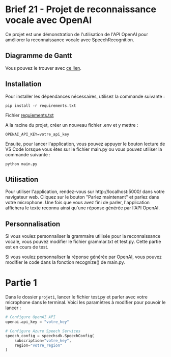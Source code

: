 # Brief 21 - Projet de reconnaissance vocale avec OpenAI

Ce projet est une démonstration de l'utilisation de l'API OpenAI pour améliorer la reconnaissance vocale avec SpeechRecognition.

## Diagramme de Gantt

Vous pouvez le trouver avec  [ce lien](https://docs.google.com/spreadsheets/d/1U7PahCY9NehvHT8dV7NhH_jdbRzrr0N1pgEKsDt4Lks/edit#gid=1115838130).

## Installation

Pour installer les dépendances nécessaires, utilisez la commande suivante :

```
pip install -r requirements.txt
```
Fichier [requiements.txt](https://github.com/Sophana63/Brief_23-IA_parle_moi_plus/blob/master/requirements.txt)

A la racine du projet, créer un nouveau fichier .env et y mettre :
``` 
OPENAI_API_KEY=votre_api_key
```

Ensuite, pour lancer l'application, vous pouvez appuyer le bouton lecture de VS Code lorsque vous êtes sur le fichier main.py ou vous pouvez utiliser la commande suivante :
```
python main.py
```

## Utilisation

Pour utiliser l'application, rendez-vous sur http://localhost:5000/ dans votre navigateur web. Cliquez sur le bouton "Parlez maintenant" et parlez dans votre microphone. Une fois que vous avez fini de parler, l'application affichera le texte reconnu ainsi qu'une réponse générée par l'API OpenAI.

## Personnalisation

Si vous voulez personnaliser la grammaire utilisée pour la reconnaissance vocale, vous pouvez modifier le fichier grammar.txt et test.py. Cette partie est en cours de test.

Si vous voulez personnaliser la réponse générée par OpenAI, vous pouvez modifier le code dans la fonction recognize() de main.py.


# Partie 1 

Dans le dossier `projet1`, lancer le fichier test.py et parler avec votre microphone dans le terminal.
Voici les paramètres à modifier pour pouvoir le lancer :
``` python
# Configure OpenAI API
openai.api_key = "votre_key"

# Configure Azure Speech Services
speech_config = speechsdk.SpeechConfig(
    subscription="votre_key",
    region="votre_region"
)
```

